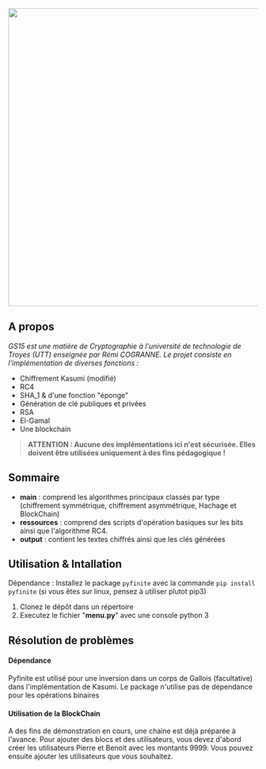 <a href="url">
  <img src="https://github.com/stewie05/GS15/blob/main/ressources/menu.png" align="center" height="600" width="600">
  </a>
  
## A propos
*GS15 est une matière de Cryptographie à l'université de technologie de Troyes (UTT) enseignée par Rémi COGRANNE. Le projet consiste en l'implémentation de diverses fonctions :* 

* Chiffrement Kasumi (modifié)
* RC4
* SHA_1 & d'une fonction "éponge"
* Génération de clé publiques et privées
* RSA
* El-Gamal
* Une blockchain

> **ATTENTION : Aucune des implémentations ici n'est sécurisée. Elles  doivent être utilisées uniquement à des fins pédagogique !**

## Sommaire
  * **main** : comprend les algorithmes principaux classés par type (chiffrement symmétrique, chiffrement asymmétrique, Hachage et BlockChain)
  * **ressources** : comprend des scripts d'opération basiques sur les bits ainsi que l'algorithme RC4.
  * **output** : contient les textes chiffrés ainsi que les clés générées
 
## Utilisation & Intallation
  Dépendance :
      Installez le package `pyfinite` avec la commande `pip install pyfinite` (si vous êtes sur linux, pensez à utiliser plutot pip3)
  1. Clonez le dépôt dans un répertoire
  2. Executez le fichier "**menu.py**" avec une console python 3

## Résolution de problèmes
#### Dépendance
Pyfinite est utilisé pour une inversion dans un corps de Gallois (facultative) dans l'implémentation de Kasumi. Le package n'utilise pas de dépendance pour les opérations binaires
#### Utilisation de la BlockChain
A des fins de démonstration en cours, une chaine est déjà préparée à l'avance. Pour ajouter des blocs et des utilisateurs, vous devez d'abord créer les utilisateurs Pierre et Benoit avec les montants 9999. Vous pouvez ensuite ajouter les utilisateurs que vous souhaitez. 
